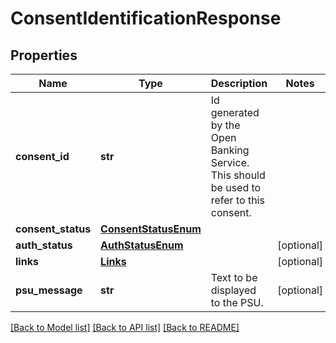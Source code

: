 # ConsentIdentificationResponse

## Properties
Name | Type | Description | Notes
------------ | ------------- | ------------- | -------------
**consent_id** | **str** | Id generated by the Open Banking Service. This should be used to refer to this consent.  | 
**consent_status** | [**ConsentStatusEnum**](ConsentStatusEnum.md) |  | 
**auth_status** | [**AuthStatusEnum**](AuthStatusEnum.md) |  | [optional] 
**links** | [**Links**](Links.md) |  | [optional] 
**psu_message** | **str** | Text to be displayed to the PSU.  | [optional] 

[[Back to Model list]](../README.md#documentation-for-models) [[Back to API list]](../README.md#documentation-for-api-endpoints) [[Back to README]](../README.md)

